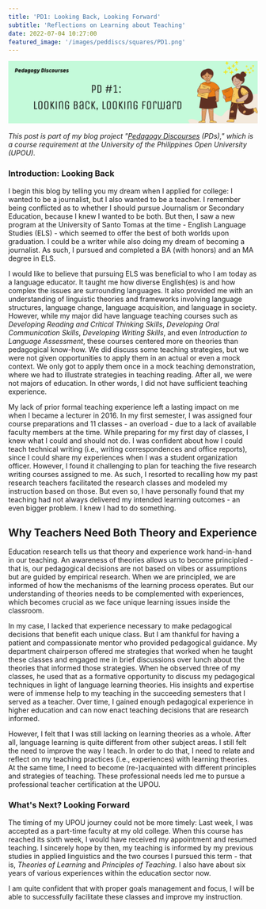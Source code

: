```yaml
---
title: 'PD1: Looking Back, Looking Forward'
subtitle: 'Reflections on Learning about Teaching'
date: 2022-07-04 10:27:00
featured_image: '/images/peddiscs/squares/PD1.png'
---
```


![](/images/peddiscs/banners/PD1.png)

*This post is part of my blog project "[Pedagogy Discourses](https://www.pedagogydiscs.wordpress.com) (PDs)," which is a course requirement at the University of the Philippines Open University (UPOU).*

### Introduction: Looking Back

I begin this blog by telling you my dream when I applied for college: I wanted to be a journalist, but I also wanted to be a teacher. I remember being conflicted as to whether I should pursue Journalism or Secondary Education, because I knew I wanted to be both. But then, I saw a new program at the University of Santo Tomas at the time - English Language Studies (ELS) - which seemed to offer the best of both worlds upon graduation. I could be a writer while also doing my dream of becoming a journalist. As such, I pursued and completed a BA (with honors) and an MA degree in ELS. 

I would like to believe that pursuing ELS was beneficial to who I am today as a language educator. It taught me how diverse English(es) is and how complex the issues are surrounding languages. It also provided me with an understanding of linguistic theories and frameworks involving language structures, language change, language acquisition, and language in society. However, while my major did have language teaching courses such as *Developing Reading and Critical Thinking Skills*, *Developing Oral Communication Skills*, *Developing Writing Skills*, and even *Introduction to Language Assessment*, these courses centered more on theories than pedagogical know-how. We did discuss some teaching strategies, but we were not given opportunities to apply them in an actual or even a mock context. We only got to apply them once in a mock teaching demonstration, where we had to illustrate strategies in teaching reading. After all, we were not majors of education. In other words, I did not have sufficient teaching experience. 

My lack of prior formal teaching experience left a lasting impact on me when I became a lecturer in 2016. In my first semester, I was assigned four  course preparations and 11 classes - an overload - due to a lack of available faculty members at the time. While preparing for my first day of classes, I knew what I could and should not do. I was confident about how I could teach technical writing (i.e., writing correspondences and office reports), since I could share my experiences when I was a student organization officer. However, I found it challenging to plan for teaching the five research writing courses assigned to me. As such, I resorted to recalling how my past research teachers facilitated the research classes and modeled my instruction based on those. But even so, I have personally found that my teaching had not always delivered my intended learning outcomes - an even bigger problem. I knew I had to do something. 

## Why Teachers Need Both Theory and Experience

Education research tells us that theory and experience work hand-in-hand in our teaching. An awareness of theories allows us to become principled - that is, our pedagogical decisions are not based on vibes or assumptions but are guided by empirical research. When we are principled, we are informed of how the mechanisms of the learning process operates. But our understanding of theories needs to be complemented with experiences, which becomes crucial as we face unique learning issues inside the classroom.

In my case, I lacked that experience necessary to make pedagogical decisions that benefit each unique class. But I am thankful for having a patient and compassionate mentor who provided pedagogical guidance. My department chairperson offered me strategies that worked when he taught these classes and engaged me in brief discussions over lunch about the theories that informed those strategies. When he observed three of my classes, he used that as a formative opportunity to discuss my pedagogical techniques in light of language learning theories. His insights and expertise were of immense help to my teaching in the succeeding semesters that I served as a teacher. Over time, I gained enough pedagogical experience in higher education and can now enact teaching decisions that are research informed. 

However, I felt that I was still lacking on learning theories as a whole. After all, language learning is quite different from other subject areas. I still felt the need to improve the way I teach. In order to do that, I need to relate and reflect on my teaching practices (i.e., experiences) with learning theories. At the same time, I need to become (re-)acquainted with different principles and strategies of teaching. These professional needs led me to pursue a professional teacher certification at the UPOU. 

### What's Next? Looking Forward

The timing of my UPOU journey could not be more timely: Last week, I was accepted as a part-time faculty at my old college. When this course has reached its sixth week, I would have received my appointment and resumed teaching. I sincerely hope by then, my teaching is informed by my previous studies in applied linguistics and the two courses I pursued this term - that is, *Theories of Learning* and *Principles of Teaching.* I also have about six years of various experiences within the education sector now. 

I am quite confident that with proper goals management and focus, I will be able to successfully facilitate these classes and improve my instruction.